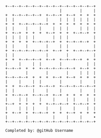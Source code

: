 
    +--+--+--+--+--+--+--+--+--+--+--+--+--+
                            |        |     |
    +  +--+--+--+--+  +--+--+  +--+  +  +  +
    |  |              |     |  |  |  |  |  |
    +  +  +--+--+--+--+  +  +  +  +  +  +  +
    |  |     |     |     |  |  |     |  |  |
    +  +--+  +  +  +  +--+  +  +  +--+--+  +
    |  |  |  |  |        |  |  |           |
    +  +  +  +  +--+--+--+  +  +--+--+--+  +
    |  |     |        |     |  |           |
    +  +--+--+--+--+--+  +--+  +  +--+--+--+
    |  |              |        |           |
    +  +  +--+--+--+  +--+  +--+--+--+  +  +
    |     |     |  |        |           |  |
    +--+--+  +  +  +--+--+--+--+--+  +--+  +
    |        |        |        |     |  |  |
    +--+--+--+  +  +  +  +--+  +--+  +  +  +
    |     |     |  |        |        |     |
    +  +  +--+--+  +--+--+  +--+--+--+--+--+
    |  |        |     |     |        |     |
    +  +--+--+  +--+--+  +--+  +  +  +  +  +
    |     |  |     |     |     |  |     |  |
    +--+  +  +  +  +  +--+--+--+  +--+--+  +
    |     |  |  |     |     |     |     |  |
    +  +--+  +  +--+--+  +  +  +--+  +  +  +
    |        |           |     |     |     •
    +--+--+--+--+--+--+--+--+--+--+--+--+--+

    Completed by: @gitHub Username